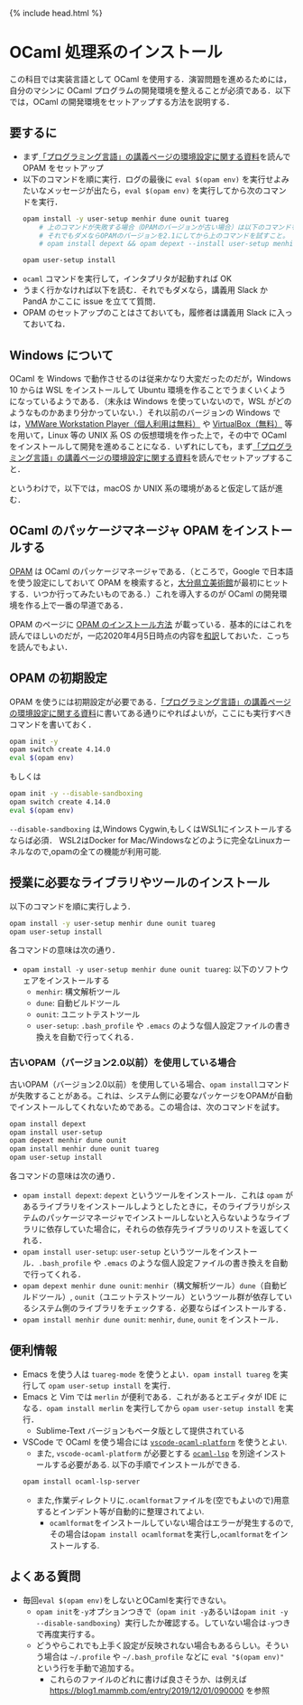 {% include head.html %}

# OCaml 処理系のインストール

この科目では実装言語として OCaml を使用する．演習問題を進めるためには，自分のマシンに OCaml プログラムの開発環境を整えることが必須である．以下では，OCaml の開発環境をセットアップする方法を説明する．

## 要するに

- まず[「プログラミング言語」の講義ページの環境設定に関する資料](https://hackmd.io/BGPHkpvJRYCvA2j3D9KVhw)を読んで OPAM をセットアップ
- 以下のコマンドを順に実行．ログの最後に `eval $(opam env)` を実行せよみたいなメッセージが出たら，`eval $(opam env)` を実行してから次のコマンドを実行．
  ```sh
  opam install -y user-setup menhir dune ounit tuareg
      # 上のコマンドが失敗する場合（OPAMのバージョンが古い場合）は以下のコマンドを試すこと。
      # それでもダメならOPAMのバージョンを2.1にしてから上のコマンドを試すこと。
      # opam install depext && opam depext --install user-setup menhir dune ounit tuareg

  opam user-setup install
  ```
- `ocaml` コマンドを実行して，インタプリタが起動すれば OK
- うまく行かなければ以下を読む．それでもダメなら，講義用 Slack か PandA かここに issue を立てて質問．
- OPAM のセットアップのことはさておいても，履修者は講義用 Slack に入っておいてね．

## Windows について

OCaml を Windows で動作させるのは従来かなり大変だったのだが，Windows 10 からは WSL をインストールして Ubuntu 環境を作ることでうまくいくようになっているようである．（末永は Windows を使っていないので，WSL がどのようなものかあまり分かっていない．）それ以前のバージョンの Windows では，[VMWare Workstation Player（個人利用は無料）](https://www.vmware.com/jp/products/workstation-player.html) や [VirtualBox（無料）](https://www.virtualbox.org/) 等を用いて，Linux 等の UNIX 系 OS の仮想環境を作った上で，その中で OCaml をインストールして開発を進めることになる．いずれにしても，まず[「プログラミング言語」の講義ページの環境設定に関する資料](https://hackmd.io/BGPHkpvJRYCvA2j3D9KVhw)を読んでセットアップすること．

というわけで，以下では，macOS か UNIX 系の環境があると仮定して話が進む．

## OCaml のパッケージマネージャ OPAM をインストールする

[OPAM](https://opam.ocaml.org/) は OCaml のパッケージマネージャである．（ところで，Google で日本語を使う設定にしておいて OPAM を検索すると，[大分県立美術館](http://www.opam.jp/)が最初にヒットする．いつか行ってみたいものである．）これを導入するのが OCaml の開発環境を作る上で一番の早道である．

OPAM のページに [OPAM のインストール方法](https://opam.ocaml.org/doc/Install.html) が載っている．基本的にはこれを読んでほしいのだが，一応2020年4月5日時点の内容を[和訳](install_opam.jp.md)しておいた．こっちを読んでもよい．

## OPAM の初期設定

OPAM を使うには初期設定が必要である．[「プログラミング言語」の講義ページの環境設定に関する資料](https://hackmd.io/BGPHkpvJRYCvA2j3D9KVhw)に書いてある通りにやればよいが，ここにも実行すべきコマンドを書いておく．

```sh
opam init -y
opam switch create 4.14.0
eval $(opam env)
```

もしくは

```sh
opam init -y --disable-sandboxing
opam switch create 4.14.0
eval $(opam env)
```

`--disable-sandboxing` は,Windows Cygwin,もしくはWSL1にインストールするならば必須．
WSL2はDocker for Mac/Windowsなどのように完全なLinuxカーネルなので,opamの全ての機能が利用可能.

## 授業に必要なライブラリやツールのインストール

以下のコマンドを順に実行しよう．

```sh
opam install -y user-setup menhir dune ounit tuareg
opam user-setup install
```

各コマンドの意味は次の通り．

- `opam install -y user-setup menhir dune ounit tuareg`: 以下のソフトウェアをインストールする
  - `menhir`: 構文解析ツール
  - `dune`: 自動ビルドツール
  - `ounit`: ユニットテストツール
  - `user-setup`: `.bash_profile` や `.emacs` のような個人設定ファイルの書き換えを自動で行ってくれる．

### 古いOPAM（バージョン2.0以前）を使用している場合
古いOPAM（バージョン2.0以前）を使用している場合、`opam install`コマンドが失敗することがある。これは、システム側に必要なパッケージをOPAMが自動でインストールしてくれないためである。この場合は、次のコマンドを試す。

```sh
opam install depext
opam install user-setup
opam depext menhir dune ounit
opam install menhir dune ounit tuareg
opam user-setup install
```

各コマンドの意味は次の通り．

- `opam install depext`: `depext` というツールをインストール．これは `opam` があるライブラリをインストールしようとしたときに，そのライブラリがシステムのパッケージマネージャでインストールしないと入らないようなライブラリに依存していた場合に，それらの依存先ライブラリのリストを返してくれる．
- `opam install user-setup`: `user-setup` というツールをインストール．`.bash_profile` や `.emacs` のような個人設定ファイルの書き換えを自動で行ってくれる．
- `opam depext menhir dune ounit`: `menhir`（構文解析ツール）`dune`（自動ビルドツール）, `ounit`（ユニットテストツール）というツール群が依存しているシステム側のライブラリをチェックする．必要ならばインストールする．
- `opam install menhir dune ounit`: `menhir`, `dune`, `ounit` をインストール．

## 便利情報

- Emacs を使う人は `tuareg-mode` を使うとよい．`opam install tuareg` を実行して `opam user-setup install` を実行．
- Emacs と Vim では `merlin` が便利である．これがあるとエディタが IDE になる．`opam install merlin` を実行してから `opam user-setup install` を実行．
  - Sublime-Text バージョンもベータ版として提供されている
- VSCode で OCaml を使う場合には [`vscode-ocaml-platform`](https://github.com/ocamllabs/vscode-ocaml-platform) を使うとよい.
  - また, `vscode-ocaml-platform` が必要とする [`ocaml-lsp`](https://github.com/ocaml/ocaml-lsp) を別途インストールする必要がある. 以下の手順でインストールができる.
  ```sh
  opam install ocaml-lsp-server
  ```
  - また,作業ディレクトリに`.ocamlformat`ファイルを(空でもよいので)用意するとインデント等が自動的に整理されてよい.
    - `ocamlformat`をインストールしていない場合はエラーが発生するので,その場合は`opam install ocamlformat`を実行し,`ocamlformat`をインストールする.

## よくある質問

- 毎回`eval $(opam env)`をしないとOCamlを実行できない。
  - `opam init`を`-y`オプションつきで（`opam init -y`あるいは`opam init -y --disable-sandboxing`）実行したか確認する。していない場合は`-y`つきで再度実行する。
  - どうやらこれでも上手く設定が反映されない場合もあるらしい。そういう場合は `~/.profile` や `~/.bash_profile` などに `eval "$(opam env)"` という行を手動で追加する。
    - これらのファイルのどれに書けば良さそうか、は例えば https://blog1.mammb.com/entry/2019/12/01/090000 を参照
